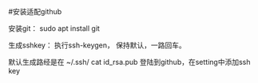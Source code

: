 #安装适配github

安装git： sudo apt install git

生成sshkey：
执行ssh-keygen， 保持默认，一路回车。

默认生成路经是在 ~/.ssh/
cat id_rsa.pub
登陆到github，在setting中添加ssh key

